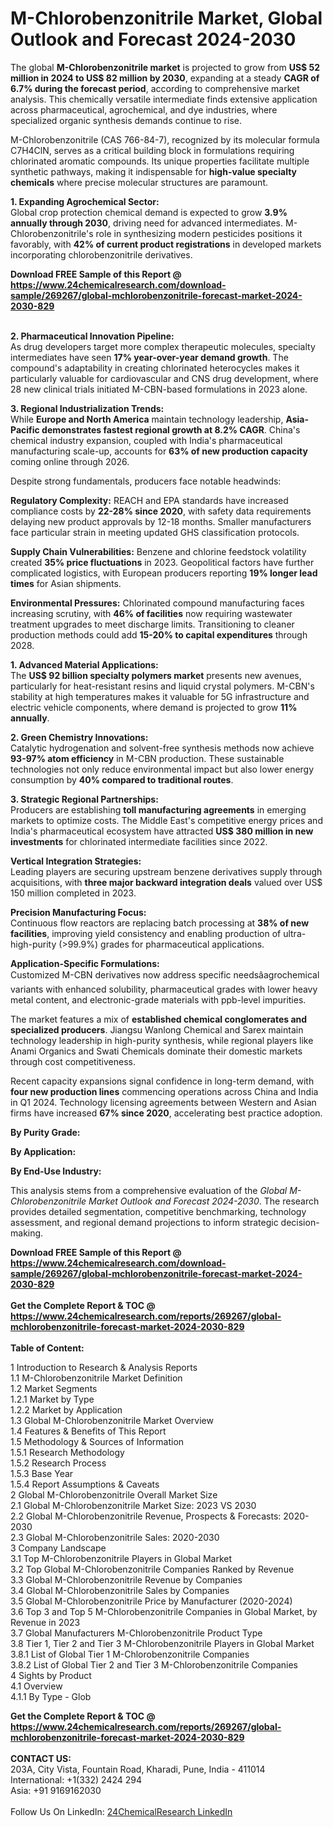 <h1>M-Chlorobenzonitrile Market, Global Outlook and Forecast 2024-2030</h1><p>The global <strong>M-Chlorobenzonitrile market</strong> is projected to grow from <strong>US$ 52 million in 2024 to US$ 82 million by 2030</strong>, expanding at a steady <strong>CAGR of 6.7% during the forecast period</strong>, according to comprehensive market analysis. This chemically versatile intermediate finds extensive application across pharmaceutical, agrochemical, and dye industries, where specialized organic synthesis demands continue to rise.</p><p>M-Chlorobenzonitrile (CAS 766-84-7), recognized by its molecular formula C7H4ClN, serves as a critical building block in formulations requiring chlorinated aromatic compounds. Its unique properties facilitate multiple synthetic pathways, making it indispensable for <strong>high-value specialty chemicals</strong> where precise molecular structures are paramount.</p><p><strong>1. Expanding Agrochemical Sector:</strong><br>
Global crop protection chemical demand is expected to grow <strong>3.9% annually through 2030</strong>, driving need for advanced intermediates. M-Chlorobenzonitrile's role in synthesizing modern pesticides positions it favorably, with <strong>42% of current product registrations</strong> in developed markets incorporating chlorobenzonitrile derivatives.</p><div><b>Download FREE Sample of this Report @ 
            <a href="https://www.24chemicalresearch.com/download-sample/269267/global-mchlorobenzonitrile-forecast-market-2024-2030-829">
            https://www.24chemicalresearch.com/download-sample/269267/global-mchlorobenzonitrile-forecast-market-2024-2030-829</a></b></div><br><p><strong>2. Pharmaceutical Innovation Pipeline:</strong><br>
As drug developers target more complex therapeutic molecules, specialty intermediates have seen <strong>17% year-over-year demand growth</strong>. The compound's adaptability in creating chlorinated heterocycles makes it particularly valuable for cardiovascular and CNS drug development, where 28 new clinical trials initiated M-CBN-based formulations in 2023 alone.</p><p><strong>3. Regional Industrialization Trends:</strong><br>
While <strong>Europe and North America</strong> maintain technology leadership, <strong>Asia-Pacific demonstrates fastest regional growth at 8.2% CAGR</strong>. China's chemical industry expansion, coupled with India's pharmaceutical manufacturing scale-up, accounts for <strong>63% of new production capacity</strong> coming online through 2026.</p><p>Despite strong fundamentals, producers face notable headwinds:</p><p><strong>Regulatory Complexity:</strong> REACH and EPA standards have increased compliance costs by <strong>22-28% since 2020</strong>, with safety data requirements delaying new product approvals by 12-18 months. Smaller manufacturers face particular strain in meeting updated GHS classification protocols.</p><p><strong>Supply Chain Vulnerabilities:</strong> Benzene and chlorine feedstock volatility created <strong>35% price fluctuations</strong> in 2023. Geopolitical factors have further complicated logistics, with European producers reporting <strong>19% longer lead times</strong> for Asian shipments.</p><p><strong>Environmental Pressures:</strong> Chlorinated compound manufacturing faces increasing scrutiny, with <strong>46% of facilities</strong> now requiring wastewater treatment upgrades to meet discharge limits. Transitioning to cleaner production methods could add <strong>15-20% to capital expenditures</strong> through 2028.</p><p><strong>1. Advanced Material Applications:</strong><br>
The <strong>US$ 92 billion specialty polymers market</strong> presents new avenues, particularly for heat-resistant resins and liquid crystal polymers. M-CBN's stability at high temperatures makes it valuable for 5G infrastructure and electric vehicle components, where demand is projected to grow <strong>11% annually</strong>.</p><p><strong>2. Green Chemistry Innovations:</strong><br>
Catalytic hydrogenation and solvent-free synthesis methods now achieve <strong>93-97% atom efficiency</strong> in M-CBN production. These sustainable technologies not only reduce environmental impact but also lower energy consumption by <strong>40% compared to traditional routes</strong>.</p><p><strong>3. Strategic Regional Partnerships:</strong><br>
Producers are establishing <strong>toll manufacturing agreements</strong> in emerging markets to optimize costs. The Middle East's competitive energy prices and India's pharmaceutical ecosystem have attracted <strong>US$ 380 million in new investments</strong> for chlorinated intermediate facilities since 2022.</p><p><strong>Vertical Integration Strategies:</strong><br>
    Leading players are securing upstream benzene derivatives supply through acquisitions, with <strong>three major backward integration deals</strong> valued over US$ 150 million completed in 2023.</p><p><strong>Precision Manufacturing Focus:</strong><br>
    Continuous flow reactors are replacing batch processing at <strong>38% of new facilities</strong>, improving yield consistency and enabling production of ultra-high-purity (&gt;99.9%) grades for pharmaceutical applications.</p><p><strong>Application-Specific Formulations:</strong><br>
    Customized M-CBN derivatives now address specific needsâagrochemical variants with enhanced solubility, pharmaceutical grades with lower heavy metal content, and electronic-grade materials with ppb-level impurities.</p><p>The market features a mix of <strong>established chemical conglomerates and specialized producers</strong>. Jiangsu Wanlong Chemical and Sarex maintain technology leadership in high-purity synthesis, while regional players like Anami Organics and Swati Chemicals dominate their domestic markets through cost competitiveness.</p><p>Recent capacity expansions signal confidence in long-term demand, with <strong>four new production lines</strong> commencing operations across China and India in Q1 2024. Technology licensing agreements between Western and Asian firms have increased <strong>67% since 2020</strong>, accelerating best practice adoption.</p><p><strong>By Purity Grade:</strong></p><p><strong>By Application:</strong></p><p><strong>By End-Use Industry:</strong></p><p>This analysis stems from a comprehensive evaluation of the <em>Global M-Chlorobenzonitrile Market Outlook and Forecast 2024-2030</em>. The research provides detailed segmentation, competitive benchmarking, technology assessment, and regional demand projections to inform strategic decision-making.</p><div><b>Download FREE Sample of this Report @ 
            <a href="https://www.24chemicalresearch.com/download-sample/269267/global-mchlorobenzonitrile-forecast-market-2024-2030-829">
            https://www.24chemicalresearch.com/download-sample/269267/global-mchlorobenzonitrile-forecast-market-2024-2030-829</a></b></div><br><div><b>Get the Complete Report & TOC @ 
            <a href="https://www.24chemicalresearch.com/reports/269267/global-mchlorobenzonitrile-forecast-market-2024-2030-829">
            https://www.24chemicalresearch.com/reports/269267/global-mchlorobenzonitrile-forecast-market-2024-2030-829</a></b></div><br>
            <b>Table of Content:</b><p>1 Introduction to Research & Analysis Reports<br />
    1.1 M-Chlorobenzonitrile Market Definition<br />
    1.2 Market Segments<br />
        1.2.1 Market by Type<br />
        1.2.2 Market by Application<br />
    1.3 Global M-Chlorobenzonitrile Market Overview<br />
    1.4 Features & Benefits of This Report<br />
    1.5 Methodology & Sources of Information<br />
        1.5.1 Research Methodology<br />
        1.5.2 Research Process<br />
        1.5.3 Base Year<br />
        1.5.4 Report Assumptions & Caveats<br />
2 Global M-Chlorobenzonitrile Overall Market Size<br />
    2.1 Global M-Chlorobenzonitrile Market Size: 2023 VS 2030<br />
    2.2 Global M-Chlorobenzonitrile Revenue, Prospects & Forecasts: 2020-2030<br />
    2.3 Global M-Chlorobenzonitrile Sales: 2020-2030<br />
3 Company Landscape<br />
    3.1 Top M-Chlorobenzonitrile Players in Global Market<br />
    3.2 Top Global M-Chlorobenzonitrile Companies Ranked by Revenue<br />
    3.3 Global M-Chlorobenzonitrile Revenue by Companies<br />
    3.4 Global M-Chlorobenzonitrile Sales by Companies<br />
    3.5 Global M-Chlorobenzonitrile Price by Manufacturer (2020-2024)<br />
    3.6 Top 3 and Top 5 M-Chlorobenzonitrile Companies in Global Market, by Revenue in 2023<br />
    3.7 Global Manufacturers M-Chlorobenzonitrile Product Type<br />
    3.8 Tier 1, Tier 2 and Tier 3 M-Chlorobenzonitrile Players in Global Market<br />
        3.8.1 List of Global Tier 1 M-Chlorobenzonitrile Companies<br />
        3.8.2 List of Global Tier 2 and Tier 3 M-Chlorobenzonitrile Companies<br />
4 Sights by Product<br />
    4.1 Overview<br />
        4.1.1 By Type - Glob</p><div><b>Get the Complete Report & TOC @ 
            <a href="https://www.24chemicalresearch.com/reports/269267/global-mchlorobenzonitrile-forecast-market-2024-2030-829">
            https://www.24chemicalresearch.com/reports/269267/global-mchlorobenzonitrile-forecast-market-2024-2030-829</a></b></div><br><b>CONTACT US:</b><br>
            203A, City Vista, Fountain Road, Kharadi, Pune, India - 411014<br>
            International: +1(332) 2424 294<br>
            Asia: +91 9169162030 <br><br>
            Follow Us On LinkedIn: <a href="https://www.linkedin.com/company/24chemicalresearch/">24ChemicalResearch LinkedIn</a>
